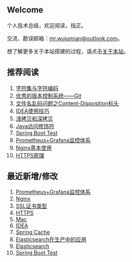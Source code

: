 ## Welcome

个人技术总结，欢迎阅读，指正。

交流、勘误邮箱：mr.wujunnan@outlook.com。

想了解更多关于本站搭建的过程，请点击[关于本站](_docs/AboutMe.md)。

## 推荐阅读

1. [字符集与字符编码](ComputerBasic/character_set.md)
2. [优秀的版本控制系统——Git](Share/Git.md)
3. [文件名乱码问题之Content-Disposition标头](ComputerBasic/HTTP/header_content_disposition.md)
3. [IDEA使用技巧](Tool/Mac/idea.md)
4. [浅拷贝和深拷贝](JavaSE/shallow_copy_and_deep_copy.md)
5. [Java访问修饰符](JavaSE/access_modifiers.md)
6. [Spring Boot Test](Framework/Spring/SpringBoot/springboot_testing.md)
6. [Prometheus+Grafana监控体系](Ops/prometheus_grafana_monitor.md)
6. [Nginx基本使用](Tool/Nginx/nginx.md)
6. [HTTPS原理](ComputerBasic/ComputerNetwork/https.md)

## 最近新增/修改
1. [Prometheus+Grafana监控体系](Ops/prometheus_grafana_monitor.md)
2. [Nginx](Tool/Nginx/nginx.md)
3. [SSL证书类型](ComputerBasic/ComputerNetwork/ssl_certificates.md)
4. [HTTPS](ComputerBasic/ComputerNetwork/https.md)
5. [Mac](Tool/Mac/mac.md)
6. [IDEA](Tool/Mac/idea.md)
7. [Spring Cache](Framework/Spring/SpringFramework/spring_cache.md)
8. [Elasticsearch在生产中的应用](Database/Elasticsearch/elasticsearch_apply_in_production.md)
9. [Elasticsearch](Database/Elasticsearch/elasticsearch.md)
10. [Spring Boot Test](Framework/Spring/SpringBoot/springboot_testing.md)

